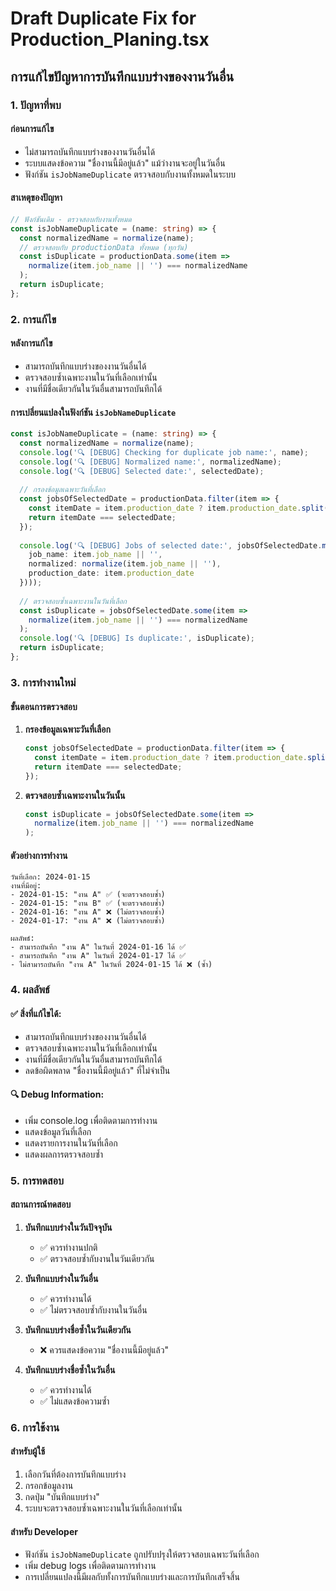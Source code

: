 # Draft Duplicate Fix for Production_Planing.tsx

## การแก้ไขปัญหาการบันทึกแบบร่างของงานวันอื่น

### 1. ปัญหาที่พบ

#### ก่อนการแก้ไข
- ไม่สามารถบันทึกแบบร่างของงานวันอื่นได้
- ระบบแสดงข้อความ "ชื่องานนี้มีอยู่แล้ว" แม้ว่างานจะอยู่ในวันอื่น
- ฟังก์ชัน `isJobNameDuplicate` ตรวจสอบกับงานทั้งหมดในระบบ

#### สาเหตุของปัญหา
```typescript
// ฟังก์ชันเดิม - ตรวจสอบกับงานทั้งหมด
const isJobNameDuplicate = (name: string) => {
  const normalizedName = normalize(name);
  // ตรวจสอบกับ productionData ทั้งหมด (ทุกวัน)
  const isDuplicate = productionData.some(item => 
    normalize(item.job_name || '') === normalizedName
  );
  return isDuplicate;
};
```

### 2. การแก้ไข

#### หลังการแก้ไข
- สามารถบันทึกแบบร่างของงานวันอื่นได้
- ตรวจสอบซ้ำเฉพาะงานในวันที่เลือกเท่านั้น
- งานที่มีชื่อเดียวกันในวันอื่นสามารถบันทึกได้

#### การเปลี่ยนแปลงในฟังก์ชัน `isJobNameDuplicate`
```typescript
const isJobNameDuplicate = (name: string) => {
  const normalizedName = normalize(name);
  console.log('🔍 [DEBUG] Checking for duplicate job name:', name);
  console.log('🔍 [DEBUG] Normalized name:', normalizedName);
  console.log('🔍 [DEBUG] Selected date:', selectedDate);
  
  // กรองข้อมูลเฉพาะวันที่เลือก
  const jobsOfSelectedDate = productionData.filter(item => {
    const itemDate = item.production_date ? item.production_date.split('T')[0] : '';
    return itemDate === selectedDate;
  });
  
  console.log('🔍 [DEBUG] Jobs of selected date:', jobsOfSelectedDate.map(item => ({
    job_name: item.job_name || '',
    normalized: normalize(item.job_name || ''),
    production_date: item.production_date
  })));
  
  // ตรวจสอบซ้ำเฉพาะงานในวันที่เลือก
  const isDuplicate = jobsOfSelectedDate.some(item => 
    normalize(item.job_name || '') === normalizedName
  );
  console.log('🔍 [DEBUG] Is duplicate:', isDuplicate);
  return isDuplicate;
};
```

### 3. การทำงานใหม่

#### ขั้นตอนการตรวจสอบ
1. **กรองข้อมูลเฉพาะวันที่เลือก**
   ```typescript
   const jobsOfSelectedDate = productionData.filter(item => {
     const itemDate = item.production_date ? item.production_date.split('T')[0] : '';
     return itemDate === selectedDate;
   });
   ```

2. **ตรวจสอบซ้ำเฉพาะงานในวันนั้น**
   ```typescript
   const isDuplicate = jobsOfSelectedDate.some(item => 
     normalize(item.job_name || '') === normalizedName
   );
   ```

#### ตัวอย่างการทำงาน
```
วันที่เลือก: 2024-01-15
งานที่มีอยู่:
- 2024-01-15: "งาน A" ✅ (จะตรวจสอบซ้ำ)
- 2024-01-15: "งาน B" ✅ (จะตรวจสอบซ้ำ)
- 2024-01-16: "งาน A" ❌ (ไม่ตรวจสอบซ้ำ)
- 2024-01-17: "งาน A" ❌ (ไม่ตรวจสอบซ้ำ)

ผลลัพธ์:
- สามารถบันทึก "งาน A" ในวันที่ 2024-01-16 ได้ ✅
- สามารถบันทึก "งาน A" ในวันที่ 2024-01-17 ได้ ✅
- ไม่สามารถบันทึก "งาน A" ในวันที่ 2024-01-15 ได้ ❌ (ซ้ำ)
```

### 4. ผลลัพธ์

#### ✅ **สิ่งที่แก้ไขได้:**
- สามารถบันทึกแบบร่างของงานวันอื่นได้
- ตรวจสอบซ้ำเฉพาะงานในวันที่เลือกเท่านั้น
- งานที่มีชื่อเดียวกันในวันอื่นสามารถบันทึกได้
- ลดข้อผิดพลาด "ชื่องานนี้มีอยู่แล้ว" ที่ไม่จำเป็น

#### 🔍 **Debug Information:**
- เพิ่ม console.log เพื่อติดตามการทำงาน
- แสดงข้อมูลวันที่เลือก
- แสดงรายการงานในวันที่เลือก
- แสดงผลการตรวจสอบซ้ำ

### 5. การทดสอบ

#### สถานการณ์ทดสอบ
1. **บันทึกแบบร่างในวันปัจจุบัน**
   - ✅ ควรทำงานปกติ
   - ✅ ตรวจสอบซ้ำกับงานในวันเดียวกัน

2. **บันทึกแบบร่างในวันอื่น**
   - ✅ ควรทำงานได้
   - ✅ ไม่ตรวจสอบซ้ำกับงานในวันอื่น

3. **บันทึกแบบร่างชื่อซ้ำในวันเดียวกัน**
   - ❌ ควรแสดงข้อความ "ชื่องานนี้มีอยู่แล้ว"

4. **บันทึกแบบร่างชื่อซ้ำในวันอื่น**
   - ✅ ควรทำงานได้
   - ✅ ไม่แสดงข้อความซ้ำ

### 6. การใช้งาน

#### สำหรับผู้ใช้
1. เลือกวันที่ต้องการบันทึกแบบร่าง
2. กรอกข้อมูลงาน
3. กดปุ่ม "บันทึกแบบร่าง"
4. ระบบจะตรวจสอบซ้ำเฉพาะงานในวันที่เลือกเท่านั้น

#### สำหรับ Developer
- ฟังก์ชัน `isJobNameDuplicate` ถูกปรับปรุงให้ตรวจสอบเฉพาะวันที่เลือก
- เพิ่ม debug logs เพื่อติดตามการทำงาน
- การเปลี่ยนแปลงนี้มีผลกับทั้งการบันทึกแบบร่างและการบันทึกเสร็จสิ้น 